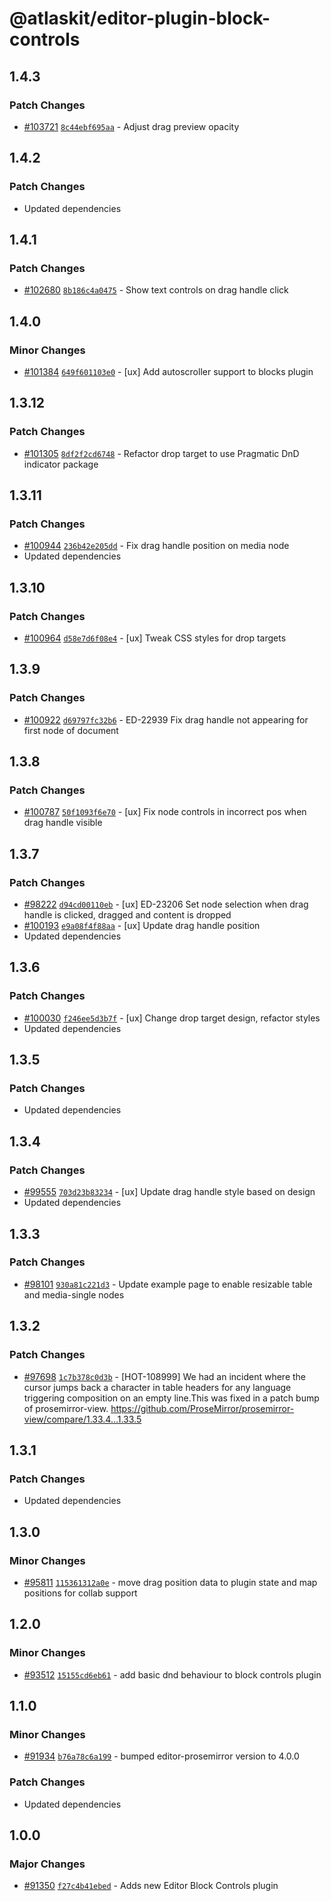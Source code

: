 # @atlaskit/editor-plugin-block-controls

## 1.4.3

### Patch Changes

-   [#103721](https://stash.atlassian.com/projects/CONFCLOUD/repos/confluence-frontend/pull-requests/103721)
    [`8c44ebf695aa`](https://stash.atlassian.com/projects/CONFCLOUD/repos/confluence-frontend/commits/8c44ebf695aa) -
    Adjust drag preview opacity

## 1.4.2

### Patch Changes

-   Updated dependencies

## 1.4.1

### Patch Changes

-   [#102680](https://stash.atlassian.com/projects/CONFCLOUD/repos/confluence-frontend/pull-requests/102680)
    [`8b186c4a0475`](https://stash.atlassian.com/projects/CONFCLOUD/repos/confluence-frontend/commits/8b186c4a0475) -
    Show text controls on drag handle click

## 1.4.0

### Minor Changes

-   [#101384](https://stash.atlassian.com/projects/CONFCLOUD/repos/confluence-frontend/pull-requests/101384)
    [`649f601103e0`](https://stash.atlassian.com/projects/CONFCLOUD/repos/confluence-frontend/commits/649f601103e0) -
    [ux] Add autoscroller support to blocks plugin

## 1.3.12

### Patch Changes

-   [#101305](https://stash.atlassian.com/projects/CONFCLOUD/repos/confluence-frontend/pull-requests/101305)
    [`8df2f2cd6748`](https://stash.atlassian.com/projects/CONFCLOUD/repos/confluence-frontend/commits/8df2f2cd6748) -
    Refactor drop target to use Pragmatic DnD indicator package

## 1.3.11

### Patch Changes

-   [#100944](https://stash.atlassian.com/projects/CONFCLOUD/repos/confluence-frontend/pull-requests/100944)
    [`236b42e205dd`](https://stash.atlassian.com/projects/CONFCLOUD/repos/confluence-frontend/commits/236b42e205dd) -
    Fix drag handle position on media node
-   Updated dependencies

## 1.3.10

### Patch Changes

-   [#100964](https://stash.atlassian.com/projects/CONFCLOUD/repos/confluence-frontend/pull-requests/100964)
    [`d58e7d6f08e4`](https://stash.atlassian.com/projects/CONFCLOUD/repos/confluence-frontend/commits/d58e7d6f08e4) -
    [ux] Tweak CSS styles for drop targets

## 1.3.9

### Patch Changes

-   [#100922](https://stash.atlassian.com/projects/CONFCLOUD/repos/confluence-frontend/pull-requests/100922)
    [`d69797fc32b6`](https://stash.atlassian.com/projects/CONFCLOUD/repos/confluence-frontend/commits/d69797fc32b6) -
    ED-22939 Fix drag handle not appearing for first node of document

## 1.3.8

### Patch Changes

-   [#100787](https://stash.atlassian.com/projects/CONFCLOUD/repos/confluence-frontend/pull-requests/100787)
    [`50f1093f6e70`](https://stash.atlassian.com/projects/CONFCLOUD/repos/confluence-frontend/commits/50f1093f6e70) -
    [ux] Fix node controls in incorrect pos when drag handle visible

## 1.3.7

### Patch Changes

-   [#98222](https://stash.atlassian.com/projects/CONFCLOUD/repos/confluence-frontend/pull-requests/98222)
    [`d94cd00110eb`](https://stash.atlassian.com/projects/CONFCLOUD/repos/confluence-frontend/commits/d94cd00110eb) -
    [ux] ED-23206 Set node selection when drag handle is clicked, dragged and content is dropped
-   [#100193](https://stash.atlassian.com/projects/CONFCLOUD/repos/confluence-frontend/pull-requests/100193)
    [`e9a08f4f88aa`](https://stash.atlassian.com/projects/CONFCLOUD/repos/confluence-frontend/commits/e9a08f4f88aa) -
    [ux] Update drag handle position
-   Updated dependencies

## 1.3.6

### Patch Changes

-   [#100030](https://stash.atlassian.com/projects/CONFCLOUD/repos/confluence-frontend/pull-requests/100030)
    [`f246ee5d3b7f`](https://stash.atlassian.com/projects/CONFCLOUD/repos/confluence-frontend/commits/f246ee5d3b7f) -
    [ux] Change drop target design, refactor styles
-   Updated dependencies

## 1.3.5

### Patch Changes

-   Updated dependencies

## 1.3.4

### Patch Changes

-   [#99555](https://stash.atlassian.com/projects/CONFCLOUD/repos/confluence-frontend/pull-requests/99555)
    [`703d23b83234`](https://stash.atlassian.com/projects/CONFCLOUD/repos/confluence-frontend/commits/703d23b83234) -
    [ux] Update drag handle style based on design
-   Updated dependencies

## 1.3.3

### Patch Changes

-   [#98101](https://stash.atlassian.com/projects/CONFCLOUD/repos/confluence-frontend/pull-requests/98101)
    [`930a81c221d3`](https://stash.atlassian.com/projects/CONFCLOUD/repos/confluence-frontend/commits/930a81c221d3) -
    Update example page to enable resizable table and media-single nodes

## 1.3.2

### Patch Changes

-   [#97698](https://stash.atlassian.com/projects/CONFCLOUD/repos/confluence-frontend/pull-requests/97698)
    [`1c7b378c0d3b`](https://stash.atlassian.com/projects/CONFCLOUD/repos/confluence-frontend/commits/1c7b378c0d3b) -
    [HOT-108999] We had an incident where the cursor jumps back a character in table headers for any
    language triggering composition on an empty line.This was fixed in a patch bump of
    prosemirror-view. https://github.com/ProseMirror/prosemirror-view/compare/1.33.4...1.33.5

## 1.3.1

### Patch Changes

-   Updated dependencies

## 1.3.0

### Minor Changes

-   [#95811](https://stash.atlassian.com/projects/CONFCLOUD/repos/confluence-frontend/pull-requests/95811)
    [`115361312a0e`](https://stash.atlassian.com/projects/CONFCLOUD/repos/confluence-frontend/commits/115361312a0e) -
    move drag position data to plugin state and map positions for collab support

## 1.2.0

### Minor Changes

-   [#93512](https://stash.atlassian.com/projects/CONFCLOUD/repos/confluence-frontend/pull-requests/93512)
    [`15155cd6eb61`](https://stash.atlassian.com/projects/CONFCLOUD/repos/confluence-frontend/commits/15155cd6eb61) -
    add basic dnd behaviour to block controls plugin

## 1.1.0

### Minor Changes

-   [#91934](https://stash.atlassian.com/projects/CONFCLOUD/repos/confluence-frontend/pull-requests/91934)
    [`b76a78c6a199`](https://stash.atlassian.com/projects/CONFCLOUD/repos/confluence-frontend/commits/b76a78c6a199) -
    bumped editor-prosemirror version to 4.0.0

### Patch Changes

-   Updated dependencies

## 1.0.0

### Major Changes

-   [#91350](https://stash.atlassian.com/projects/CONFCLOUD/repos/confluence-frontend/pull-requests/91350)
    [`f27c4b41ebed`](https://stash.atlassian.com/projects/CONFCLOUD/repos/confluence-frontend/commits/f27c4b41ebed) -
    Adds new Editor Block Controls plugin

